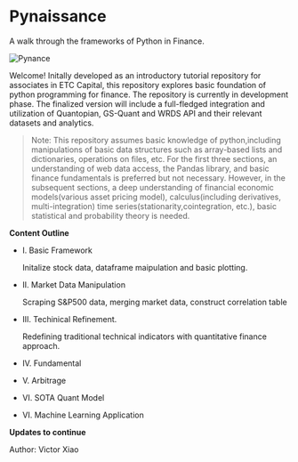 # Pynaissance
A walk through the frameworks of Python in Finance. 

![Pynance](https://udemycoursedownloader.net/wp-content/uploads/wpdm-cache/1212032_b7e8-900x0.jpg)

Welcome! Initally developed as an introductory tutorial repository for associates in ETC Capital, this repository explores basic foundation of python programming for finance. The repository is currently in development phase. The finalized version will include a full-fledged integration and utilization of Quantopian, GS-Quant and WRDS API and their relevant datasets and analytics.

> Note: This repository assumes basic knowledge of python,including manipulations of basic data structures such as array-based lists and dictionaries, operations on files, etc. For the first three sections, an understanding of web data access, the Pandas library, and basic finance fundamentals is preferred but not necessary. However, in the subsequent sections, a deep understanding of financial economic models(various asset pricing model), calculus(including derivatives, multi-integration) time series(stationarity,cointegration, etc.), basic statistical and probability theory is needed.
    
**Content Outline**

- I. Basic Framework

    Initalize stock data, dataframe maipulation and basic plotting. 
    
- II. Market Data Manipulation

    Scraping S&P500 data, merging market data, construct correlation table
    
- III. Techinical Refinement.

    Redefining traditional technical indicators with quantitative finance approach.
    
- IV. Fundamental

- V. Arbitrage

- VI. SOTA Quant Model

- VI. Machine Learning Application

**Updates to continue**

Author: Victor Xiao

